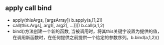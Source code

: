 ## apply call bind
* apply(thisArgs, [argsArray])  b.apply(a,[1,2]) 
* call(this.Args[, arg1[, arg2[, ...]]])  b.call(a,1,2) 
* bind()方法创建一个新的函数, 当被调用时，将其this关键字设置为提供的值，  
  在调用新函数时，在任何提供之前提供一个给定的参数序列。b.bind(a,1,2)()

